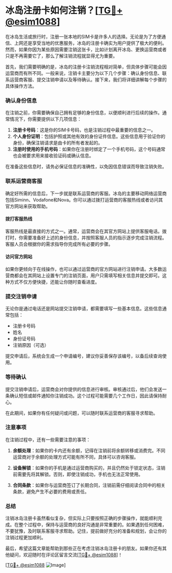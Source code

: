 # 冰岛注册卡如何注销？[[TG💪+ @esim1088](https://t.me/s/esim1088)]

在冰岛生活或旅行时，注册一张本地的SIM卡是许多人的选择。无论是为了方便通信、上网还是享受当地的优惠服务，冰岛的注册卡确实为用户提供了极大的便利。然而，如果你因为某些原因需要注销这张卡，比如计划离开冰岛、更换运营商或者只是不再需要它了，那么了解注销流程就显得尤为重要。

首先，我们需要明确的是，冰岛的注册卡注销流程相对简单，但具体步骤可能会因运营商而有所不同。一般来说，注销卡主要分为以下几个步骤：确认身份信息、联系运营商客服、提交注销申请以及等待确认。接下来，我们将详细讲解每个步骤的具体操作方法。

### 确认身份信息

在注销之前，你需要确保自己拥有足够的身份信息，以便顺利进行后续的操作。通常情况下，你需要提供以下几项信息：

1. **注册卡号码**：这是你的SIM卡号码，也是注销过程中最重要的信息之一。
2. **个人身份证明**：包括护照或其他有效的身份证件信息。这些信息用于验证你的身份，确保注销请求是由卡的所有者发起的。
3. **注册时使用的手机号码**：如果你在注册时绑定了一个手机号码，这个号码通常也会被要求用来接收验证码或确认信息。

在准备这些信息时，请务必保证信息的准确性，以免因信息错误而导致注销失败。

### 联系运营商客服

确定好所需的信息后，下一步就是联系运营商的客服。冰岛的主要移动网络运营商包括Siminn、Vodafone和Nova。你可以通过拨打运营商的客服热线或者访问其官方网站来获取帮助。

#### 拨打客服热线

客服热线是最直接的方式之一。通常，运营商会在其官方网站上提供客服电话。拨打时，你需要准备好上述的身份信息，并按照客服人员的指示逐步完成注销流程。客服人员会根据你的需求指导你完成所有必要的步骤。

#### 访问官方网站

如果你更倾向于在线操作，也可以通过运营商的官方网站进行注销申请。大多数运营商都会在其网站上设置专门的注销页面，用户只需填写相关信息并提交即可。这种方式不仅方便快捷，还能让你随时查看进度。

### 提交注销申请

无论你是通过电话还是网站提交注销申请，都需要填写一些基本信息。这些信息通常包括：

- 注册卡号码
- 姓名
- 身份证号码
- 注销原因（可选）

提交申请后，系统会生成一个申请编号，建议你妥善保存该编号，以备后续查询使用。

### 等待确认

提交注销申请后，运营商会对你提供的信息进行审核。审核通过后，他们会发送一条确认短信或邮件通知你注销成功。这个过程可能需要几个工作日，因此请保持耐心。

在此期间，如果你有任何疑问或问题，可以随时联系运营商的客服寻求帮助。

### 注意事项

在注销过程中，还有一些需要注意的事项：

1. **余额处理**：如果你的卡内还有余额，记得在注销前将余额转移或消费完。不同运营商对于余额的处理方式可能有所不同，具体可以咨询客服。
   
2. **设备解锁**：如果你的手机是通过运营商购买的，并且仍然处于锁定状态，注销前需要先将其解锁。否则，即使注销成功，手机也无法正常使用。

3. **合同条款**：如果你与运营商签订了长期合同，注销前需仔细阅读合同中的相关条款，避免产生不必要的费用或责任。

### 总结

注销冰岛注册卡虽然看似复杂，但实际上只要按照正确的步骤操作，就能顺利完成。在整个过程中，保持与运营商的良好沟通是非常重要的。如果遇到任何困难，不要犹豫，及时联系客服寻求帮助。记住，提前做好充分的准备和规划，会让你的注销过程更加顺利。

最后，希望这篇文章能帮助到那些正在考虑注销冰岛注册卡的朋友。如果你还有其他疑问，欢迎随时在评论区留言交流[[TG💪+ @esim1088](https://t.me/s/esim1088)]！

[[TG💪+ @esim1088](https://t.me/s/esim1088) ![Image](https://i.postimg.cc/4NQfJmqS/Snipaste-2025-05-13-00-14-12.png)]